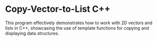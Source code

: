 # Copy-Vector-to-List C++
This program effectively demonstrates how to work with 2D vectors and lists in C++, showcasing the use of template functions for copying and displaying data structures.
